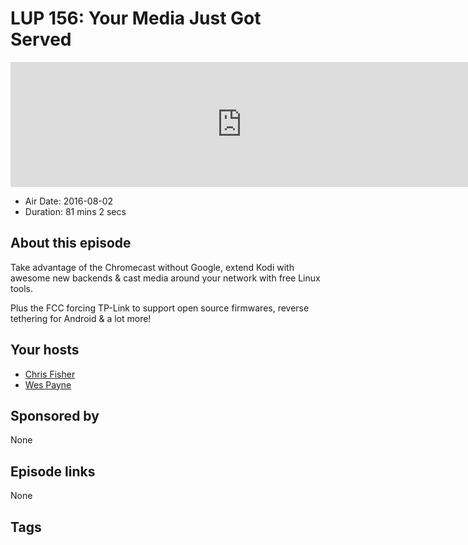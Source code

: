 # LUP 156: Your Media Just Got Served

<iframe src="https://player.fireside.fm/v2/RUkczH-V+RDnrZ-4g?theme=dark" width="740" height="200" frameborder="0" scrolling="no"></iframe>

* Air Date: 2016-08-02
* Duration: 81 mins 2 secs

## About this episode

Take advantage of the Chromecast without Google, extend Kodi with awesome new backends & cast media around your network with free Linux tools.

Plus the FCC forcing TP-Link to support open source firmwares, reverse tethering for Android & a lot more!

## Your hosts
* [Chris Fisher](https://linuxunplugged.com/hosts/chrislas)
* [Wes Payne](https://linuxunplugged.com/hosts/wes)

## Sponsored by

None



## Episode links

None



## Tags

